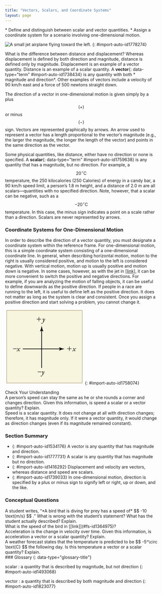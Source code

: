 ```yaml
---
title: "Vectors, Scalars, and Coordinate Systems"
layout: page
---
```



<div data-type="abstract" markdown="1">
* Define and distinguish between scalar and vector quantities.
* Assign a coordinate system for a scenario involving one-dimensional motion.

</div>

![A small jet airplane flying toward the left.](../resources/Figure_02_02_00.jpg "The motion of this Eclipse Concept jet can be described in terms of the distance it has traveled (a scalar quantity) or its displacement in a specific direction (a vector quantity). In order to specify the direction of motion, its displacement must be described based on a coordinate system. In this case, it may be convenient to choose motion toward the left as positive motion (it is the forward direction for the plane), although in many cases, the x size 12{x} {}-coordinate runs from left to right, with motion to the right as positive and motion to the left as negative. (credit: Armchair Aviator, Flickr)")
{: #import-auto-id1778274}

What is the difference between distance and displacement? Whereas displacement
is defined by both direction and magnitude, distance is defined only by
magnitude. Displacement is an example of a vector quantity. Distance is an
example of a scalar quantity. A **vector**{: data-type="term"
#import-auto-id1738434} is any quantity with both *
magnitude and direction*. Other examples of vectors include a velocity of 90
km/h east and a force of 500 newtons straight down.

The direction of a vector in one-dimensional motion is given simply by a plus $$
\left(+\right) $$ or minus $$ \left(-\right) $$ sign. Vectors are represented
graphically by arrows. An arrow used to represent a vector has a length
proportional to the vector’s magnitude (e.g., the larger the magnitude, the
longer the length of the vector) and points in the same direction as the vector.

Some physical quantities, like distance, either have no direction or none is
specified. A **scalar**{: data-type="term" #import-auto-id1759638} is any
quantity that has a magnitude, but no direction. For example, a $$ 20^\circ
\text{C} $$ temperature, the 250 kilocalories (250 Calories) of energy in a
candy bar, a 90 km/h speed limit, a person’s 1.8 m height, and a distance of 2.0
m are all scalars—quantities with no specified direction. Note, however, that a
scalar can be negative, such as a $$ -20^\circ \text{C} $$ temperature. In this
case, the minus sign indicates a point on a scale rather than a direction.
Scalars are never represented by arrows.

### Coordinate Systems for One-Dimensional Motion

In order to describe the direction of a vector quantity, you must designate a
coordinate system within the reference frame. For one-dimensional motion, this
is a simple coordinate system consisting of a one-dimensional coordinate line.
In general, when describing horizontal motion, motion to the right is usually
considered positive, and motion to the left is considered negative. With
vertical motion, motion up is usually positive and motion down is negative. In
some cases, however, as with the jet in [\[link\]](#import-auto-id1778274), it
can be more convenient to switch the positive and negative directions. For
example, if you are analyzing the motion of falling objects, it can be useful to
define downwards as the positive direction. If people in a race are running to
the left, it is useful to define left as the positive direction. It does not
matter as long as the system is clear and consistent. Once you assign a positive
direction and start solving a problem, you cannot change it.

![An x y coordinate system. An arrow pointing toward the right shows the positive x direction. Negative x is toward the left. An arrow pointing up shows the positive y direction. Negative y points downward.](../resources/Figure_02_02_00b.jpg "It is usually convenient to consider motion upward or to the right as positive &#10; &#10; &#10; &#10; &#10;                (&#10; +&#10;                )&#10; &#10; &#10; &#10; &#10; size 12{ \( + \) } {}&#10; &#10; and motion downward or to the left as negative (&#x2212;).")
{: #import-auto-id1758074}

<div data-type="exercise" data-element-type="check-understanding" data-label="">
<div data-type="title">
Check Your Understanding
</div>
<div data-type="problem" markdown="1">
A person’s speed can stay the same as he or she rounds a corner and changes direction. Given this information, is speed a scalar or a vector quantity? Explain.

</div>
<div data-type="solution" markdown="1">
Speed is a scalar quantity. It does not change at all with direction changes; therefore, it has magnitude only. If it were a vector quantity, it would change as direction changes (even if its magnitude remained constant).

</div>
</div>

### Section Summary

* {: #import-auto-id1534176} A vector is any quantity that has magnitude and
  direction.
* {: #import-auto-id1777731} A scalar is any quantity that has magnitude but no
  direction.
* {: #import-auto-id1416292} Displacement and velocity are vectors, whereas
  distance and speed are scalars.
* {: #import-auto-id1739033} In one-dimensional motion, direction is specified
  by a plus or minus sign to signify left or right, up or down, and the like.

### Conceptual Questions

<div data-type="exercise" data-element-type="conceptual-questions">
<div data-type="problem" markdown="1">
A student writes, “*A bird that is diving for prey has a speed of*  $$ -10 \text{m/s} $$ .” What is wrong with the student’s statement? What has the student actually
described? Explain.

</div>
</div>

<div data-type="exercise" data-element-type="conceptual-questions">
<div data-type="problem" markdown="1">
What is the speed of the bird in [[link]](#fs-id1364975)?

</div>
</div>

<div data-type="exercise" data-element-type="conceptual-questions">
<div data-type="problem" markdown="1">
Acceleration is the change in velocity over time. Given this information, is acceleration a vector or a scalar quantity? Explain.

</div>
</div>

<div data-type="exercise" data-element-type="conceptual-questions">
<div data-type="problem" markdown="1">
A weather forecast states that the temperature is predicted to be 
$$ -5^\circ \text{C} $$ the following day. Is this temperature a vector or a scalar quantity? Explain.

</div>
</div>

<div data-type="glossary" markdown="1">
### Glossary
{: data-type="glossary-title"}

scalar
: a quantity that is described by magnitude, but not direction {:
#import-auto-id1493068}

vector
: a quantity that is described by both magnitude and direction {:
#import-auto-id1823077}

</div>

